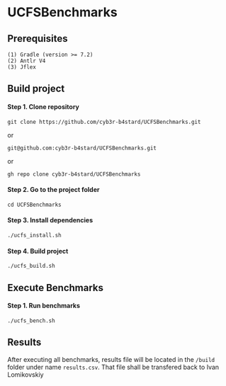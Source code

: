 # UCFSBenchmarks

## Prerequisites

```text
(1) Gradle (version >= 7.2)
(2) Antlr V4
(3) Jflex
```

## Build project 

#### Step 1. Clone repository

`git clone https://github.com/cyb3r-b4stard/UCFSBenchmarks.git`

or

`git@github.com:cyb3r-b4stard/UCFSBenchmarks.git`

or

`gh repo clone cyb3r-b4stard/UCFSBenchmarks`

#### Step 2. Go to the project folder

`cd UCFSBenchmarks`

#### Step 3. Install dependencies

`./ucfs_install.sh`

#### Step 4. Build project

`./ucfs_build.sh`

## Execute Benchmarks

#### Step 1. Run benchmarks

`./ucfs_bench.sh`

## Results

After executing all benchmarks, results file will be located in the `/build` folder
under name `results.csv`. That file shall be transfered back to Ivan Lomikovskiy